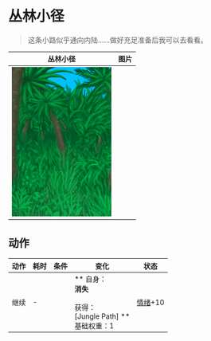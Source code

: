 # 丛林小径  
> 这条小路似乎通向内陆……做好充足准备后我可以去看看。  
  
  丛林小径  |   图片   
 ----  |  ----:   
   |  <img decoding="async" src="Sprite/Jungle.png" href="a.md" style="max-width:300px;max-height:300px;">   
  
## 动作  
动作  |  耗时  |  条件  |  变化  |  状态  
----  |  ----  |  ----  |  ----  |  ----  
继续<br>  |  -  |    |  ** 自身：**<br>消失<br><br>** 获得： **<br>** [Jungle Path] **<br>基础权重：1  |  [情绪](Morale.md)+10  


<script>document.title="丛林小径 - 卡牌生存百科 Card Survival Wiki";</script>
